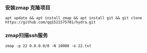   ### 安装zmap 克隆项目

	apt update && apt install zmap && apt install git && git clone https://github.com/qq1521575701/hydra.git

  ### zmap扫描ssh服务

	zmap -p 22 0.0.0.0/0 -N 10000 -o 22.txt
